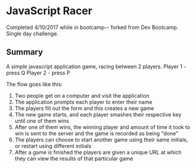 # JavaScript Racer
Completed 4/10/2017 while in bootcamp-- forked from Dev Bootcamp.
Single day challenge.

## Summary

A simple javascript application game, racing between 2 players.
Player 1 - press Q
Player 2 - press P

The flow goes like this:

1. Two people get on a computer and visit the application
2. The application prompts each player to enter their name
3. The players fill out the form and this creates a new game
4. The new game starts, and each player smashes their respective key until one
   of them wins
5. After one of them wins, the winning player and amount of time it took to win is sent to the server and the game is recorded as being "done"
6. The players can choose to start another game using their same initials, or
   restart using different initials
7. After a game is finished the players are given a unique URL at which they
   can view the results of that particular game
